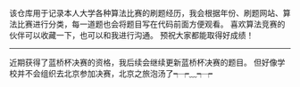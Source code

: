 该仓库用于记录本人大学各种算法比赛的刷题经历，我会根据年份、刷题网站、算法比赛进行分类，每一道题也会将题目写在代码前面方便观看。 喜欢算法竞赛的伙伴可以收藏一下，也可以和我进行沟通。 预祝大家都能取得好成绩！

------

近期获得了蓝桥杯决赛的资格，我后续会继续更新蓝桥杯决赛的题目。 但好像学校并不会组织去北京参加决赛，北京之旅泡汤了┭┮﹏┭┮
